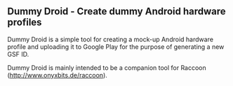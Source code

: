 Dummy Droid - Create dummy Android hardware profiles
----------------------------------------------------

Dummy Droid is a simple tool for creating a mock-up Android hardware profile
and uploading it to Google Play for the purpose of generating a new GSF ID. 

Dummy Droid is mainly intended to be a companion tool for Raccoon 
(http://www.onyxbits.de/raccoon).

